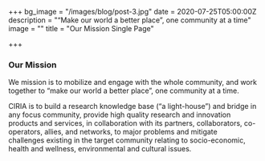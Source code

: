 +++
bg_image = "/images/blog/post-3.jpg"
date = 2020-07-25T05:00:00Z
description = "“Make our world a better place”, one community at a time"
image = ""
title = "Our Mission Single Page"

+++
### Our Mission

We mission is to mobilize and engage with the whole community, and work together to “make our world a better place”, one community at a time.

CIRIA is to build a research knowledge base (“a light-house”) and bridge in any focus community, provide high quality research and innovation products and services, in collaboration with its partners, collaborators, co-operators, allies, and networks, to major problems and mitigate challenges existing in the target community relating to socio-economic, health and wellness, environmental and cultural issues.